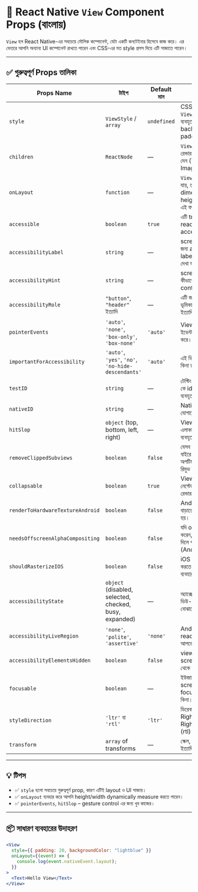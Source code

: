 # 📘 React Native `View` Component Props (বাংলায়)

`View` হল React Native-এর সবচেয়ে মৌলিক কম্পোনেন্ট, যেটা একটি কনটেইনার হিসেবে কাজ করে। এর ভেতরে আপনি অন্যান্য UI কম্পোনেন্ট রাখতে পারেন এবং CSS-এর মত style প্রপস দিয়ে এটি সাজাতে পারেন।

---

## ✅ গুরুত্বপূর্ণ Props তালিকা

| Props Name                       | টাইপ                                                   | Default মান | বাংলা ব্যাখ্যা                                                                            |
| -------------------------------- | ------------------------------------------------------ | ----------- | ----------------------------------------------------------------------------------------- |
| `style`                          | `ViewStyle` / `array`                                  | `undefined` | CSS-এর মত করে `View` কে সাজানোর জন্য ব্যবহৃত হয় (flex, backgroundColor, padding ইত্যাদি)। |
| `children`                       | `ReactNode`                                            | —           | `View` এর ভিতরে যা রেন্ডার করতে চান তা এখানে দেন (Text, Button, Image ইত্যাদি)।           |
| `onLayout`                       | `function`                                             | —           | `View` যখন রেন্ডার হয়ে যায়, তখন তার dimension (width, height, x, y) জানতে এই ফাংশন কল হয়। |
| `accessible`                     | `boolean`                                              | `true`      | এটি true হলে screen reader দ্বারা এই view access করা যাবে।                                |
| `accessibilityLabel`             | `string`                                               | —           | screen reader-এর জন্য alternative label, যা visually দেখা যায় না।                         |
| `accessibilityHint`              | `string`                                               | —           | screen reader কীভাবে কাজ করবে সেই context দেয়।                                            |
| `accessibilityRole`              | `"button"`, `"header"` ইত্যাদি                         | —           | এটি জানায়, view-এর ভূমিকা কী (বাটন, হেডার ইত্যাদি)।                                       |
| `pointerEvents`                  | `'auto'`, `'none'`, `'box-only'`, `'box-none'`         | `'auto'`    | View কিভাবে touch ইভেন্ট নেবে তা নির্ধারণ করে।                                            |
| `importantForAccessibility`      | `'auto'`, `'yes'`, `'no'`, `'no-hide-descendants'`     | `'auto'`    | এই ভিউটি অ্যাক্সেসিবল হবে কিনা তা কনফিগার করে।                                            |
| `testID`                         | `string`                                               | —           | টেস্টিং করার সময় view-কে identify করতে ব্যবহৃত হয়।                                        |
| `nativeID`                       | `string`                                               | —           | Native কোডের সঙ্গে যোগাযোগ করার জন্য ID।                                                  |
| `hitSlop`                        | `object` (top, bottom, left, right)                    | —           | View-এর স্পর্শযোগ্য এলাকা বড় করার জন্য ব্যবহৃত হয়।                                        |
| `removeClippedSubviews`          | `boolean`                                              | `false`     | যেসব সাবভিউ স্ক্রিনের বাইরে থাকে, সেগুলো অপটিমাইজ করার জন্য রিমুভ করে।                    |
| `collapsable`                    | `boolean`                                              | `true`      | View যদি কোনো কারণে নেস্টেড না হয়, তাহলে সেটি রেন্ডার না করতেও পারে।                      |
| `renderToHardwareTextureAndroid` | `boolean`                                              | `false`     | Android এ পারফরম্যান্স বাড়াতে এই prop ব্যবহার হয়।                                         |
| `needsOffscreenAlphaCompositing` | `boolean`                                              | `false`     | যদি opacity ব্যবহার করেন, তবে এটি true দিলে পারফরম্যান্স ভালো হয় (Android)।               |
| `shouldRasterizeIOS`             | `boolean`                                              | `false`     | iOS এ পারফরম্যান্স ইম্প্রুভ করতে র্যাস্টারাইজ করতে ব্যবহার হয়।                            |
| `accessibilityState`             | `object` (disabled, selected, checked, busy, expanded) | —           | অ্যাক্সেসিবিলিটির জন্য ভিউ-এর বর্তমান অবস্থা বোঝাতে ব্যবহৃত হয়।                           |
| `accessibilityLiveRegion`        | `'none'`, `'polite'`, `'assertive'`                    | `'none'`    | Android screen reader-এ কিভাবে আপডেট শোনাবে।                                              |
| `accessibilityElementsHidden`    | `boolean`                                              | `false`     | view ও তার children screen reader থেকে হাইড করতে।                                         |
| `focusable`                      | `boolean`                                              | —           | ইউজার কীবোর্ড বা screen reader দিয়ে focus করতে পারবে কিনা।                                |
| `styleDirection`                 | `'ltr'` বা `'rtl'`                                     | `'ltr'`     | ডিরেকশন: Left-to-Right (ltr) বা Right-to-Left (rtl)।                                      |
| `transform`                      | `array` of transforms                                  | —           | স্কেল, ঘুরানো, ঘর সরানো ইত্যাদি করার জন্য।                                                |

---

## 💡 টিপস

- ✅ `style` হলো সবচেয়ে গুরুত্বপূর্ণ prop, কারণ এটিই layout ও UI সাজায়।
- ✅ `onLayout` ব্যবহার করে আপনি height/width dynamically measure করতে পারেন।
- ✅ `pointerEvents`, `hitSlop` – gesture control এর জন্য খুব কাজের।

---

## 📦 সাধারণ ব্যবহারের উদাহরণ

```jsx
<View
  style={{ padding: 20, backgroundColor: "lightblue" }}
  onLayout={(event) => {
    console.log(event.nativeEvent.layout);
  }}
>
  <Text>Hello View</Text>
</View>
```
